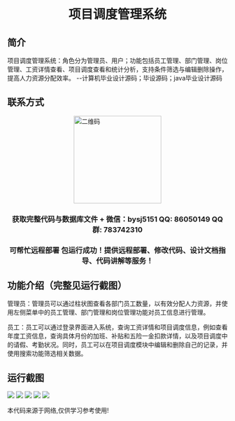 <p><h1 align="center">项目调度管理系统</h1></p>

## 简介
项目调度管理系统：角色分为管理员、用户；功能包括员工管理、部门管理、岗位管理、工资详情查看、项目调度查看和统计分析，支持条件筛选与编辑删除操作，提高人力资源分配效率。    --计算机毕业设计源码；毕设源码；java毕业设计源码


## 联系方式
<img src="https://bs-1329754181.cos.ap-shanghai.myqcloud.com/wx.jpg" alt="二维码" style="display: block; margin: 0 auto;" width="200px">
<p><h3 align="center">获取完整代码与数据库文件 + 微信：bysj5151 QQ: 86050149 QQ群: 783742310</h3></p>
<p><h3 align="center">可帮忙远程部署 包运行成功！提供远程部署、修改代码、设计文档指导、代码讲解等服务！</h3></p>

## 功能介绍（完整见运行截图）
管理员：管理员可以通过柱状图查看各部门员工数量，以有效分配人力资源，并使用左侧菜单中的员工管理、部门管理和岗位管理功能对员工信息进行管理。

员工：员工可以通过登录界面进入系统，查询工资详情和项目调度信息，例如查看年度工资信息，查询具体月份的加班、补贴和五险一金扣款详情，以及项目调度中的请假、考勤状况。同时，员工可以在项目调度模块中编辑和删除自己的记录，并使用搜索功能筛选相关数据。


## 运行截图
![](imgs/588112-20220709134045581-1054416657.png)
![](imgs/588112-20220709134049438-871761431.png)
![](imgs/588112-20220709134053470-1405246057.png)
![](imgs/588112-20220709134057071-415521305.png)
![](imgs/588112-20220709134100426-1794142846.png)

<p>本代码来源于网络,仅供学习参考使用!</p>

